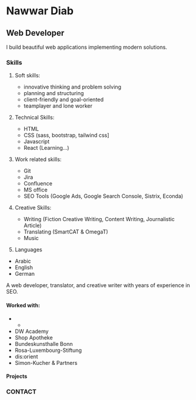 # Nawwar Diab

## Web Developer

I build beautiful web applications implementing modern solutions.

<!-- I come from a background in translating and creative writing, and I
want to help you build a stunning business website that brings your
vision to life. -->

### Skills

<!-- LIST MY SKILLS According to Categories-->

1. Soft skills:

   - innovative thinking and problem solving
   - planning and structuring
   - client-friendly and goal-oriented
   - teamplayer and lone worker

2. Technical Skills:

   - HTML
   - CSS (sass, bootstrap, tailwind css]
   - Javascript
   - React (Learning...)

3. Work related skills:

   - Git
   - Jira
   - Confluence
   - MS office
   - SEO Tools (Google Ads, Google Search Console, Sistrix, Econda)

4. Creative Skills:

   - Writing (Fiction Creative Writing, Content Writing, Journalistic Article)
   - Translating (SmartCAT & OmegaT)
   - Music

5. Languages

- Arabic
- English
- German

A web developer, translator, and creative writer with years of
experience in SEO.

#### Worked with:

<!-- List the names of projects and companies I worked with -->

- -
- DW Academy
- Shop Apotheke
- Bundeskunsthalle Bonn
- Rosa-Luxembourg-Stiftung
- dis:orient
- Simon-Kucher & Partners

#### Projects

<!-- Gallery of projects I built so far -->

### CONTACT

<!-- Contact form -->
